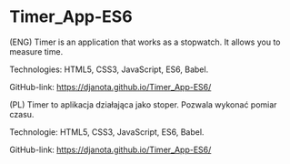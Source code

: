 # Timer_App-ES6
(ENG) Timer is an application that works as a stopwatch. It allows you to measure time.

Technologies: HTML5, CSS3, JavaScript, ES6, Babel.

GitHub-link:  https://djanota.github.io/Timer_App-ES6/

(PL) Timer to aplikacja działająca jako stoper. Pozwala wykonać pomiar czasu. 

Technologie: HTML5, CSS3, JavaScript, ES6, Babel.

GitHub-link: https://djanota.github.io/Timer_App-ES6/